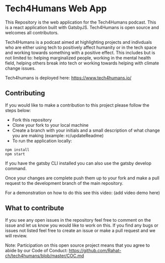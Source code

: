 # Tech4Humans Web App

This Repository is the web application for the Tech4Humans podcast. This is a react application built with GatsbyJS. Tech4Humans is open source and welcomes all contributors.

Tech4Humans is a podcast aimed at highlighting projects and indivduals who are either using tech to positively affect humanity or in the tech space and working towards something with a positive effect. This includes but is not limited to: helping marginalized people, working in the mental health field, helping others break into tech or working towards helping with climate change issues.

Tech4humans is deployed here: https://www.tech4humans.io/

## Contributing

If you would like to make a contribution to this project please follow the steps below:

- Fork this repository 
- Clone your fork to your local machine
- Create a branch with your initials and a small description of what change you are making (example: rc/updateReadme)
- To run the application locally: 

```shell
npm install
npm start
```

If you have the gatsby CLI installed you can also use the gatsby develop command. 

Once your changes are complete push them up to your fork and make a pull request to the development branch of the main repository. 

For a demonstration on how to do this see this video: (add video demo here)

## What to contribute

If you see any open issues in the repository feel free to comment on the issue and let us know you would like to work on this. If you find any bugs or issues not listed feel free to create an issue or make a pull request and we will review.

Note: Participation on this open source project means that you agree to abide by our Code of Conduct:
https://github.com/Rahat-ch/tech4humans/blob/master/COC.md
